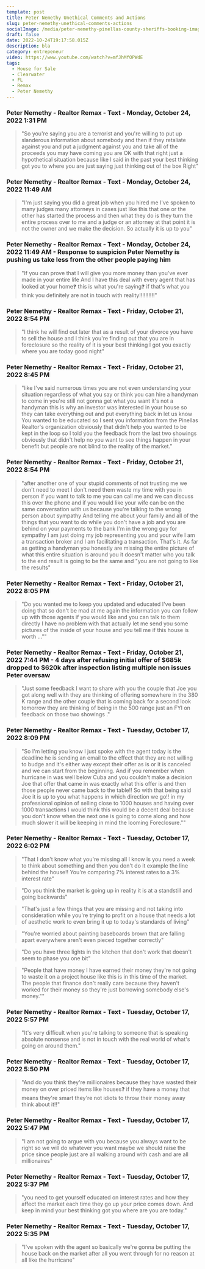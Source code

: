 ```yaml
---
template: post
title: Peter Nemethy Unethical Comments and Actions
slug: peter-nemethy-unethical-comments-actions
socialImage: /media/peter-nemethy-pinellas-county-sheriffs-booking-image.jpeg
draft: false
date: 2022-10-24T19:17:58.015Z
description: bla
category: entrepeneur
video: https://www.youtube.com/watch?v=mfJhMfOPWdE
tags:
  - House for Sale
  - Clearwater
  - FL
  - Remax
  - Peter Nemethy
---
```


### Peter Nemethy - Realtor Remax - Text - Monday, October 24, 2022 1:31 PM
> "So you're saying you are a terrorist and you're willing to put up slanderous information about somebody and then if they retaliate against you and put a judgment against you and take all of the proceeds you may have coming you are OK with that right just a hypothetical situation because like I said in the past your best thinking got you to where you are just saying just thinking out of the box Right"

### Peter Nemethy - Realtor Remax - Text - Monday, October 24, 2022 11:49 AM
> "I'm just saying you did a great job when you hired me I've spoken to many judges many attorneys in cases just like this that one or the other has started the process and then what they do is they turn the entire process over to me and a judge or an attorney at that point it is not the owner and we make the decision. So actually it is up to you"

### Peter Nemethy - Realtor Remax - Text - Monday, October 24, 2022 11:49 AM - Response to suspicion Peter Nemethy is pushing us take less from the other people paying him
> "If you can prove that I will give you more money than you've ever made in your entire life And I have this deal with every agent that has looked at your home❓ this is what you're saying❓ if that's what you think you definitely are not in touch with reality‼️‼️‼️‼️‼️"

### Peter Nemethy - Realtor Remax - Text - Friday, October 21, 2022 8:54 PM 
> "I think he will find out later that as a result of your divorce you have to sell the house and I think you're finding out that you are in foreclosure so the reality of it is your best thinking I got you exactly where you are today good night"

### Peter Nemethy - Realtor Remax - Text - Friday, October 21, 2022 8:45 PM 
> "like I've said numerous times you are not even understanding your situation regardless of what you say or think you can hire a handyman to come in you're still not gonna get what you want it's not a handyman this is why an investor was interested in your house so they can take everything out and put everything back in let us know You wanted to be educated so I sent you information from the Pinellas Realtor's organization obviously that didn't help you wanted to be kept in the loop so I told you the feedback from the last two showings obviously that didn't help no you want to see things happen in your benefit but people are not blind to the reality of the market."

### Peter Nemethy - Realtor Remax - Text - Friday, October 21, 2022 8:54 PM 
> "after another one of your stupid comments of not trusting me we don't need to meet I don't need them waste my time with you in person if you want to talk to me you can call me and we can discuss this over the phone and if you would like your wife can be on the same conversation with us because you're talking to the wrong person about sympathy And telling me about your family and all of the things that you want to do while you don't have a job and you are behind on your payments to the bank I'm in the wrong guy for sympathy I am just doing my job representing you and your wife I am a transaction broker and I am facilitating a transaction. That's it. As far as getting a handyman you honestly are missing the entire picture of what this entire situation is around you it doesn't matter who you talk to the end result is going to be the same and "you are not going to like the results"

### Peter Nemethy - Realtor Remax - Text - Friday, October 21, 2022 8:05 PM 
> "Do you wanted me to keep you updated and educated I've been doing that so don't be mad at me again the information you can follow up with those agents if you would like and you can talk to them directly I have no problem with that actually let me send you some pictures of the inside of your house and you tell me if this house is worth ...""

### Peter Nemethy - Realtor Remax - Text - Friday, October 21, 2022 7:44 PM - 4 days after refusing initial offer of $685k dropped to $620k after inspection listing multiple non issues Peter oversaw
> "Just some feedback I want to share with you the couple that Joe you got along well with they are thinking of offering somewhere in the 380 K range and the other couple that is coming back for a second look tomorrow they are thinking of being in the 500 range just an FYI on feedback on those two showings ."

### Peter Nemethy - Realtor Remax - Text - Tuesday, October 17, 2022 8:09 PM 
> "So I'm letting you know I just spoke with the agent today is the deadline he is sending an email to the effect that they are not willing to budge and it's either way except their offer as is or it is canceled and we can start from the beginning. And if you remember when hurricane in was well below Cuba and you couldn't make a decision Joe that offer that came in was exactly what this offer is and then those people never came back to the table‼️ So with that being said Joe it is up to you what happens in which direction we go‼️ in my professional opinion of selling close to 1000 houses and having over 1000 transactions I would think this would be a decent deal because you don't know when the next one is going to come along and how much slower it will be keeping in mind the looming Foreclosure.""

### Peter Nemethy - Realtor Remax - Text - Tuesday, October 17, 2022 6:02 PM 
> "That I don't know what you're missing all I know is you need a week to think about something and then you don't do it example the line behind the house‼️ You're comparing 7% interest rates to a 3% interest rate"

> "Do you think the market is going up in reality it is at a standstill and going backwards"

> "That's just a few things that you are missing and not taking into consideration while you're trying to profit on a house that needs a lot of aesthetic work to even bring it up to today's standards of living"

> "You're worried about painting baseboards brown that are falling apart everywhere aren't even pieced together correctly"

> "Do you have three lights in the kitchen that don't work that doesn't seem to phase you one bit"

> "People that have money I have earned their money they're not going to waste it on a project house like this is in this time of the market. The people that finance don't really care because they haven't worked for their money so they're just borrowing somebody else's money.""

### Peter Nemethy - Realtor Remax - Text - Tuesday, October 17, 2022 5:57 PM  
> "It's very difficult when you're talking to someone that is speaking absolute nonsense and is not in touch with the real world of what's going on around them."

### Peter Nemethy - Realtor Remax - Text - Tuesday, October 17, 2022 5:50 PM  
> "And do you think they're millionaires because they have wasted their money on over priced items like houses❓ if they have a money that means they're smart they're not idiots to throw their money away think about it‼️"

### Peter Nemethy - Realtor Remax - Text - Tuesday, October 17, 2022 5:47 PM  
> "I am not going to argue with you because you always want to be right so we will do whatever you want maybe we should raise the price since people just are all walking around with cash and are all millionaires"

### Peter Nemethy - Realtor Remax - Text - Tuesday, October 17, 2022 5:37 PM  
> "you need to get yourself educated on interest rates and how they affect the market each time they go up your price comes down. And keep in mind your best thinking got you where are you are today."

### Peter Nemethy - Realtor Remax - Text - Tuesday, October 17, 2022 5:35 PM  
> "I've spoken with the agent so basically we're gonna be putting the house back on the market after all you went through for no reason at all like the hurricane"




